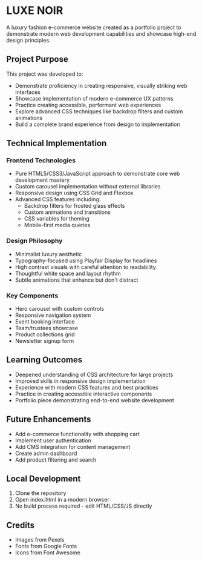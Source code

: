 # LUXE NOIR

A luxury fashion e-commerce website created as a portfolio project to demonstrate modern web development capabilities and showcase high-end design principles.

## Project Purpose

This project was developed to:

- Demonstrate proficiency in creating responsive, visually striking web interfaces
- Showcase implementation of modern e-commerce UX patterns
- Practice creating accessible, performant web experiences
- Explore advanced CSS techniques like backdrop filters and custom animations
- Build a complete brand experience from design to implementation

## Technical Implementation

### Frontend Technologies

- Pure HTML5/CSS3/JavaScript approach to demonstrate core web development mastery
- Custom carousel implementation without external libraries
- Responsive design using CSS Grid and Flexbox
- Advanced CSS features including:
  - Backdrop filters for frosted glass effects
  - Custom animations and transitions
  - CSS variables for theming
  - Mobile-first media queries

### Design Philosophy

- Minimalist luxury aesthetic
- Typography-focused using Playfair Display for headlines
- High contrast visuals with careful attention to readability
- Thoughtful white space and layout rhythm
- Subtle animations that enhance but don't distract

### Key Components

- Hero carousel with custom controls
- Responsive navigation system
- Event booking interface
- Team/trustees showcase
- Product collections grid
- Newsletter signup form

## Learning Outcomes

- Deepened understanding of CSS architecture for large projects
- Improved skills in responsive design implementation
- Experience with modern CSS features and best practices
- Practice in creating accessible interactive components
- Portfolio piece demonstrating end-to-end website development

## Future Enhancements

- Add e-commerce functionality with shopping cart
- Implement user authentication
- Add CMS integration for content management
- Create admin dashboard
- Add product filtering and search

## Local Development

1. Clone the repository
2. Open index.html in a modern browser
3. No build process required - edit HTML/CSS/JS directly

## Credits

- Images from Pexels
- Fonts from Google Fonts
- Icons from Font Awesome
